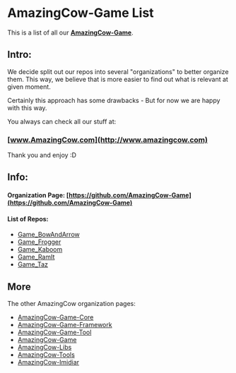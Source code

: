 # AmazingCow-Game List

This is a list of all our **[AmazingCow-Game](https://github.com/AmazingCow-Game)**.

<!-- ####################################################################### -->

## Intro:

We decide split out our repos into several "organizations" to better organize
them. This way, we believe that is more easier to find out what is relevant
at given moment.

Certainly this approach has some drawbacks - But for now we are happy with this
way.


You always can check all our stuff at:
### [www.AmazingCow.com](http://www.amazingcow.com)

Thank you and enjoy :D

<!-- ####################################################################### -->

## Info:

#### Organization Page: [https://github.com/AmazingCow-Game](https://github.com/AmazingCow-Game)

#### List of Repos:

* [Game_BowAndArrow](https://github.com/AmazingCow-Game/Game_BowAndArrow.git)
* [Game_Frogger](https://github.com/AmazingCow-Game/Game_Frogger.git)
* [Game_Kaboom](https://github.com/AmazingCow-Game/Game_Kaboom.git)
* [Game_RamIt](https://github.com/AmazingCow-Game/Game_RamIt.git)
* [Game_Taz](https://github.com/AmazingCow-Game/Game_Taz.git)




<!-- ####################################################################### -->

## More

The other AmazingCow organization pages:

* [AmazingCow-Game-Core](https://github.com/AmazingCow-Game-Core)
* [AmazingCow-Game-Framework](https://github.com/AmazingCow-Game-Framework)
* [AmazingCow-Game-Tool](https://github.com/AmazingCow-Game-Tool)
* [AmazingCow-Game](https://github.com/AmazingCow-Game)
* [AmazingCow-Libs](https://github.com/AmazingCow-Libs)
* [AmazingCow-Tools](https://github.com/AmazingCow-Tools)
* [AmazingCow-Imidiar](https://github.com/AmazingCow-Imidiar)

